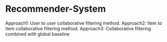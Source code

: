 # Recommender-System
Approach1: User to user collaborative filtering method.  Approach2: Item to item collaborative filtering method.   Approach3: Collaborative filtering combined with global baseline 
